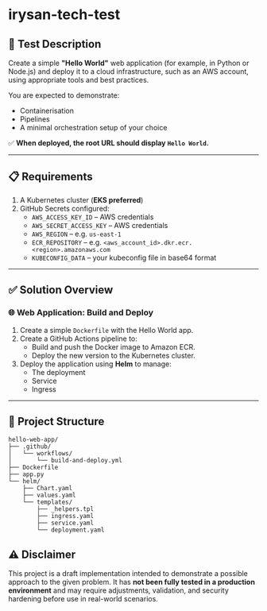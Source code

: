 # irysan-tech-test

## 🧪 Test Description

Create a simple **"Hello World"** web application (for example, in Python or Node.js) and deploy it to a cloud infrastructure, such as an AWS account, using appropriate tools and best practices.

You are expected to demonstrate:
- Containerisation
- Pipelines
- A minimal orchestration setup of your choice

✅ **When deployed, the root URL should display `Hello World`.**

---

## 📋 Requirements

1. A Kubernetes cluster (**EKS preferred**)
2. GitHub Secrets configured:
   - `AWS_ACCESS_KEY_ID` – AWS credentials
   - `AWS_SECRET_ACCESS_KEY` – AWS credentials
   - `AWS_REGION` – e.g. `us-east-1`
   - `ECR_REPOSITORY` – e.g. `<aws_account_id>.dkr.ecr.<region>.amazonaws.com`
   - `KUBECONFIG_DATA` – your kubeconfig file in base64 format

---

## ✅ Solution Overview

### 🌐 Web Application: Build and Deploy

1. Create a simple `Dockerfile` with the Hello World app.
2. Create a GitHub Actions pipeline to:
   - Build and push the Docker image to Amazon ECR.
   - Deploy the new version to the Kubernetes cluster.
3. Deploy the application using **Helm** to manage:
   - The deployment
   - Service
   - Ingress

---

## 📁 Project Structure

```
hello-web-app/
├── .github/
│   └── workflows/
│       └── build-and-deploy.yml
├── Dockerfile
├── app.py
└── helm/
    ├── Chart.yaml
    ├── values.yaml
    └── templates/
        ├── _helpers.tpl
        ├── ingress.yaml
        ├── service.yaml
        └── deployment.yaml
```
## ⚠️ Disclaimer

This project is a draft implementation intended to demonstrate a possible approach to the given problem.
It has **not been fully tested in a production environment** and may require adjustments, validation, and security hardening before use in real-world scenarios.